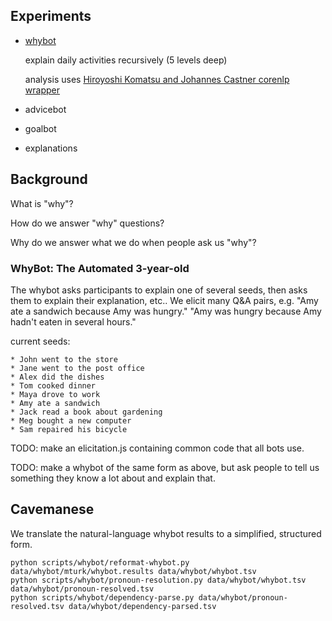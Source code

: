 ## Experiments

- [whybot](http://stanford.edu/~erindb/explanations/whybot.html)

    explain daily activities recursively (5 levels deep)

    analysis uses [Hiroyoshi Komatsu and Johannes Castner corenlp wrapper](https://bitbucket.org/torotoki/corenlp-python/src)

- advicebot
- goalbot
- explanations

## Background

What is "why"?

How do we answer "why" questions?

Why do we answer what we do when people ask us "why"?

### WhyBot: The Automated 3-year-old

The whybot asks participants to explain one of several seeds, then asks them to explain their explanation, etc.. We elicit many Q&A pairs, e.g. "Amy ate a sandwich because Amy was hungry." "Amy was hungry because Amy hadn't eaten in several hours."

current seeds:

	* John went to the store
    * Jane went to the post office
    * Alex did the dishes
    * Tom cooked dinner
    * Maya drove to work
    * Amy ate a sandwich
    * Jack read a book about gardening
    * Meg bought a new computer
    * Sam repaired his bicycle

TODO: make an elicitation.js containing common code that all bots use.

TODO: make a whybot of the same form as above, but ask people to tell us something they know a lot about and explain that.

## Cavemanese

We translate the natural-language whybot results to a simplified, structured form.

    python scripts/whybot/reformat-whybot.py data/whybot/mturk/whybot.results data/whybot/whybot.tsv
    python scripts/whybot/pronoun-resolution.py data/whybot/whybot.tsv data/whybot/pronoun-resolved.tsv
    python scripts/whybot/dependency-parse.py data/whybot/pronoun-resolved.tsv data/whybot/dependency-parsed.tsv